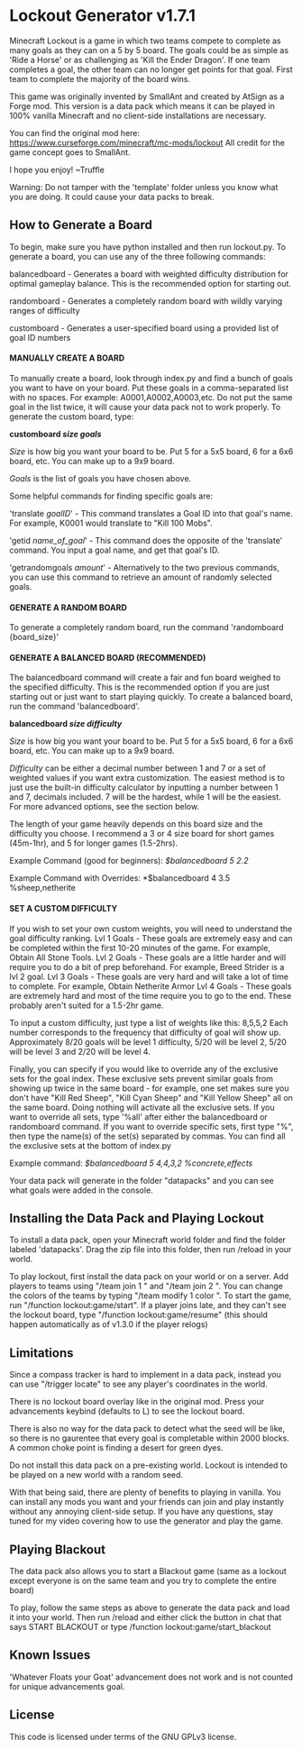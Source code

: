 # Lockout Generator v1.7.1

Minecraft Lockout is a game in which two teams compete to complete as many goals as they can on a 5 by 5 board. The goals could be as simple as 'Ride a Horse' or as challenging as 'Kill the Ender Dragon'. If one team completes a goal, the other team can no longer get points for that goal. First team to complete the majority of the board wins.

This game was originally invented by SmallAnt and created by AtSign as a Forge mod. This version is a data pack which means it can be played in 100% vanilla Minecraft and no client-side installations are necessary. 

You can find the original mod here: https://www.curseforge.com/minecraft/mc-mods/lockout
All credit for the game concept goes to SmallAnt.

I hope you enjoy!
~Truffle

Warning: Do not tamper with the 'template' folder unless you know what you are doing. It could cause your data packs to break.

## How to Generate a Board
To begin, make sure you have python installed and then run lockout.py. To generate a board, you can use any of the three following commands:

balancedboard - Generates a board with weighted difficulty distribution for optimal gameplay balance. This is the recommended option for starting out. 

randomboard - Generates a completely random board with wildly varying ranges of difficulty

customboard - Generates a user-specified board using a provided list of goal ID numbers

#### MANUALLY CREATE A BOARD
To manually create a board, look through index.py and find a bunch of goals you want to have on your board. Put these goals in a comma-separated list with no spaces.
For example: A0001,A0002,A0003,etc. Do not put the same goal in the list twice, it will cause your data pack not to work properly. To generate the custom board, type: 

**customboard *size* *goals***

*Size* is how big you want your board to be. Put 5 for a 5x5 board, 6 for a 6x6 board, etc. You can make up to a 9x9 board.

*Goals* is the list of goals you have chosen above.


Some helpful commands for finding specific goals are:

'translate _goalID_' - This command translates a Goal ID into that goal's name. For example, K0001 would translate to "Kill 100 Mobs".

'getid _name_of_goal_' - This command does the opposite of the 'translate' command. You input a goal name, and get that goal's ID.

'getrandomgoals _amount_' - Alternatively to the two previous commands, you can use this command to retrieve an amount of randomly selected goals.


#### GENERATE A RANDOM BOARD
To generate a completely random board, run the command 'randomboard {board_size}'


#### GENERATE A BALANCED BOARD (RECOMMENDED)
The balancedboard command will create a fair and fun board weighed to the specified difficulty. This is the recommended option if you are just starting out or just want to start playing quickly.
To create a balanced board, run the command 'balancedboard'. 

**balancedboard *size* *difficulty***

*Size* is how big you want your board to be. Put 5 for a 5x5 board, 6 for a 6x6 board, etc. You can make up to a 9x9 board.

*Difficulty* can be either a decimal number between 1 and 7 or a set of weighted values if you want extra customization. The easiest method is to just use the built-in difficulty calculator by inputting a number between 1 and 7, decimals included. 7 will be the hardest, while 1 will be the easiest. For more advanced options, see the section below.

The length of your game heavily depends on this board size and the difficulty you choose.
I recommend a 3 or 4 size board for short games (45m-1hr), and 5 for longer games (1.5-2hrs).  


Example Command (good for beginners):
*$balancedboard 5 2.2*

Example Command with Overrides:
*$balancedboard 4 3.5 %sheep,netherite


#### SET A CUSTOM DIFFICULTY
If you wish to set your own custom weights, you will need to
understand the goal difficulty ranking.
Lvl 1 Goals - These goals are extremely easy and can be completed within the first 10-20 minutes of the game. For example, Obtain All Stone Tools.
Lvl 2 Goals - These goals are a little harder and will require you to do a bit of prep beforehand. For example, Breed Strider is a lvl 2 goal.
Lvl 3 Goals - These goals are very hard and will take a lot of time to complete. For example, Obtain Netherite Armor
Lvl 4 Goals - These goals are extremely hard and most of the time require you to go to the end. These probably aren't suited for a 1.5-2hr game.

To input a custom difficulty, just type a list of weights like this: 8,5,5,2 Each number corresponds to the frequency that difficulty of goal 
will show up. Approximately 8/20 goals will be level 1 difficulty, 5/20 will be level 2, 5/20 will be level 3 and 2/20 will be level 4.

Finally, you can specify if you would like to override any of the exclusive sets for the goal index. These exclusive sets prevent similar 
goals from showing up twice in the same board - for example, one set makes sure you don't have "Kill Red Sheep", "Kill Cyan Sheep" and 
"Kill Yellow Sheep" all on the same board. Doing nothing will activate all the exclusive sets. If you want to override all 
sets, type '%all' after either the balancedboard or randomboard command. If you want to override specific sets, first type "%", then type the name(s) of the set(s) separated by commas. You can find all the exclusive sets at 
the bottom of index.py

Example command:
*$balancedboard 5 4,4,3,2 %concrete,effects*

Your data pack will generate in the folder "datapacks" and you can see what goals were added in the console.


## Installing the Data Pack and Playing Lockout
To install a data pack, open your Minecraft world folder and find the folder labeled 'datapacks'. Drag the zip file into this folder, then run /reload in your world.

To play lockout, first install the data pack on your world or on a server. Add players to teams using "/team join 1 <player>" and "/team join 2 <player>".
You can change the colors of the teams by typing "/team modify 1 color <color>".
To start the game, run "/function lockout:game/start". If a player joins late, and they can't see the lockout board, type "/function lockout:game/resume" (this should happen automatically as of v1.3.0 if the player relogs)

## Limitations

Since a compass tracker is hard to implement in a data pack, instead you can use "/trigger locate" to see any player's coordinates in the world.

There is no lockout board overlay like in the original mod. Press your advancements keybind (defaults to L) to see the lockout board. 

There is also no way for the data pack to detect what the seed will be like, so there is no gaurentee that every goal is completable within 2000 blocks. A common choke point is finding a desert for green dyes.


Do not install this data pack on a pre-existing world. Lockout is intended to be played on a new world with a random seed.

With that being said, there are plenty of benefits to playing in vanilla. You can install any mods you want and your friends can join and play instantly without any annoying client-side setup. If you have any questions, stay tuned for my video covering how to use the generator and play the game. 

## Playing Blackout

The data pack also allows you to start a Blackout game (same as a lockout except everyone is on the same team and you try to complete the entire board)

To play, follow the same steps as above to generate the data pack and load it into your world. Then run /reload and either click the button in chat that says START BLACKOUT or type /function lockout:game/start_blackout


## Known Issues
'Whatever Floats your Goat' advancement does not work and is not counted for unique advancements goal.


## License
This code is licensed under terms of the GNU GPLv3 license.
